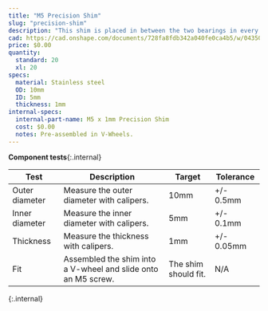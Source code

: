 ```yaml
---
title: "M5 Precision Shim"
slug: "precision-shim"
description: "This shim is placed in between the two bearings in every pre-assembled V-wheel."
cad: https://cad.onshape.com/documents/728fa8fdb342a040fe0ca4b5/w/0435033a7c78b02e71d0f721/e/2fc37813c5b8bff6981ebe85?renderMode=0&uiState=6255c6d046b4a5023f0a852d
price: $0.00
quantity:
  standard: 20
  xl: 20
specs:
  material: Stainless steel
  OD: 10mm
  ID: 5mm
  thickness: 1mm
internal-specs:
  internal-part-name: M5 x 1mm Precision Shim
  cost: $0.00
  notes: Pre-assembled in V-Wheels.
---
```


**Component tests**{:.internal}

|Test          |Description  |Target       |Tolerance    |
|--------------|-------------|-------------|-------------|
|Outer diameter|Measure the outer diameter with calipers.|10mm|+/- 0.5mm
|Inner diameter|Measure the inner diameter with calipers.|5mm|+/- 0.1mm
|Thickness     |Measure the thickness with calipers.|1mm|+/- 0.05mm
|Fit           |Assembled the shim into a V-wheel and slide onto an M5 screw.|The shim should fit.|N/A
{:.internal}
